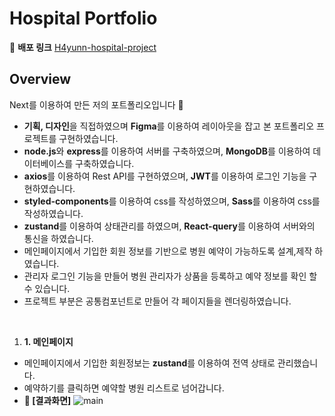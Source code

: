 # Hospital Portfolio

📌 **배포 링크**
[H4yunn-hospital-project](https://hospital-project-snowy.vercel.app/)

## Overview

Next를 이용하여 만든 저의 포트폴리오입니다 🙂 <br/>

- **기획, 디자인**을 직접하였으며 **Figma**를 이용하여 레이아웃을 잡고 본 포트폴리오 프로젝트를 구현하였습니다.
- **node.js**와 **express**를 이용하여 서버를 구축하였으며, **MongoDB**를 이용하여 데이터베이스를 구축하였습니다.
- **axios**를 이용하여 Rest API를 구현하였으며, **JWT**를 이용하여 로그인 기능을 구현하였습니다.
- **styled-components**를 이용하여 css를 작성하였으며, **Sass**를 이용하여 css를 작성하였습니다.
- **zustand**를 이용하여 상태관리를 하였으며, **React-query**를 이용하여 서버와의 통신을 하였습니다.
- 메인페이지에서 기입한 회원 정보를 기반으로 병원 예약이 가능하도록 설계,제작 하였습니다.
- 관리자 로그인 기능을 만들어 병원 관리자가 상품을 등록하고 예약 정보를 확인 할 수 있습니다.
- 프로젝트 부분은 공통컴포넌트로 만들어 각 페이지들을 렌더링하였습니다.

<br/>

1. **1. 메인페이지**

- 메인페이지에서 기입한 회원정보는 **zustand**를 이용하여 전역 상태로 관리했습니다.
- 예약하기를 클릭하면 예약할 병원 리스트로 넘어갑니다.
- **📌 [결과화면]**
  ![main](https://github.com/user-attachments/assets/235718ce-7044-4881-8905-207b1ae194a4)
